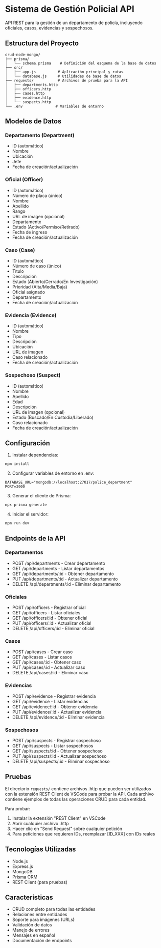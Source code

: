 # Sistema de Gestión Policial API

API REST para la gestión de un departamento de policía, incluyendo oficiales, casos, evidencias y sospechosos.

## Estructura del Proyecto

```
crud-node-mongo/
├── prisma/
│   └── schema.prisma    # Definición del esquema de la base de datos
├── src/
│   ├── app.js          # Aplicación principal y rutas
│   └── database.js     # Utilidades de base de datos
├── requests/           # Archivos de prueba para la API
│   ├── departments.http
│   ├── officers.http
│   ├── cases.http
│   ├── evidence.http
│   └── suspects.http
└── .env               # Variables de entorno
```

## Modelos de Datos

### Departamento (Department)
- ID (automático)
- Nombre
- Ubicación
- Jefe
- Fecha de creación/actualización

### Oficial (Officer)
- ID (automático)
- Número de placa (único)
- Nombre
- Apellido
- Rango
- URL de imagen (opcional)
- Departamento
- Estado (Activo/Permiso/Retirado)
- Fecha de ingreso
- Fecha de creación/actualización

### Caso (Case)
- ID (automático)
- Número de caso (único)
- Título
- Descripción
- Estado (Abierto/Cerrado/En Investigación)
- Prioridad (Alta/Media/Baja)
- Oficial asignado
- Departamento
- Fecha de creación/actualización

### Evidencia (Evidence)
- ID (automático)
- Nombre
- Tipo
- Descripción
- Ubicación
- URL de imagen
- Caso relacionado
- Fecha de creación/actualización

### Sospechoso (Suspect)
- ID (automático)
- Nombre
- Apellido
- Edad
- Descripción
- URL de imagen (opcional)
- Estado (Buscado/En Custodia/Liberado)
- Caso relacionado
- Fecha de creación/actualización

## Configuración

1. Instalar dependencias:
```bash
npm install
```

2. Configurar variables de entorno en .env:
```
DATABASE_URL="mongodb://localhost:27017/police_department"
PORT=3000
```

3. Generar el cliente de Prisma:
```bash
npx prisma generate
```

4. Iniciar el servidor:
```bash
npm run dev
```

## Endpoints de la API

### Departamentos
- POST /api/departments - Crear departamento
- GET /api/departments - Listar departamentos
- GET /api/departments/:id - Obtener departamento
- PUT /api/departments/:id - Actualizar departamento
- DELETE /api/departments/:id - Eliminar departamento

### Oficiales
- POST /api/officers - Registrar oficial
- GET /api/officers - Listar oficiales
- GET /api/officers/:id - Obtener oficial
- PUT /api/officers/:id - Actualizar oficial
- DELETE /api/officers/:id - Eliminar oficial

### Casos
- POST /api/cases - Crear caso
- GET /api/cases - Listar casos
- GET /api/cases/:id - Obtener caso
- PUT /api/cases/:id - Actualizar caso
- DELETE /api/cases/:id - Eliminar caso

### Evidencias
- POST /api/evidence - Registrar evidencia
- GET /api/evidence - Listar evidencias
- GET /api/evidence/:id - Obtener evidencia
- PUT /api/evidence/:id - Actualizar evidencia
- DELETE /api/evidence/:id - Eliminar evidencia

### Sospechosos
- POST /api/suspects - Registrar sospechoso
- GET /api/suspects - Listar sospechosos
- GET /api/suspects/:id - Obtener sospechoso
- PUT /api/suspects/:id - Actualizar sospechoso
- DELETE /api/suspects/:id - Eliminar sospechoso

## Pruebas

El directorio `requests/` contiene archivos .http que pueden ser utilizados con la extensión REST Client de VSCode para probar la API. Cada archivo contiene ejemplos de todas las operaciones CRUD para cada entidad.

Para probar:
1. Instalar la extensión "REST Client" en VSCode
2. Abrir cualquier archivo .http
3. Hacer clic en "Send Request" sobre cualquier petición
4. Para peticiones que requieren IDs, reemplazar [ID_XXX] con IDs reales

## Tecnologías Utilizadas

- Node.js
- Express.js
- MongoDB
- Prisma ORM
- REST Client (para pruebas)

## Características

- CRUD completo para todas las entidades
- Relaciones entre entidades
- Soporte para imágenes (URLs)
- Validación de datos
- Manejo de errores
- Mensajes en español
- Documentación de endpoints
